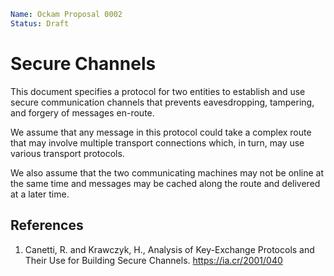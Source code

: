 ```yaml
Name: Ockam Proposal 0002
Status: Draft
```

# Secure Channels

This document specifies a protocol for two entities to establish and use
secure communication channels that prevents eavesdropping, tampering, and
forgery of messages en-route.

We assume that any message in this protocol could take a complex route that
may involve multiple transport connections which, in turn, may use various
transport protocols.

We also assume that the two communicating machines may not be online at the
same time and messages may be cached along the route and delivered at a
later time.

## References

1. <span id="reference-1"></span>Canetti, R. and Krawczyk, H.,
Analysis of Key-Exchange Protocols and Their Use for Building Secure Channels.
https://ia.cr/2001/040
